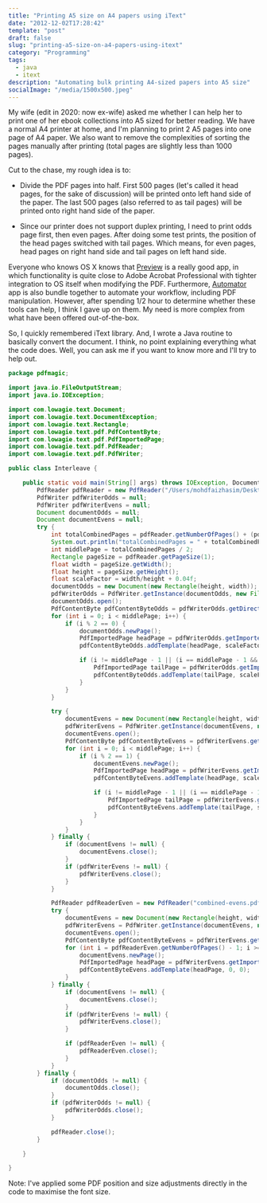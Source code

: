 ```yaml
---
title: "Printing A5 size on A4 papers using iText"
date: "2012-12-02T17:28:42"
template: "post"
draft: false
slug: "printing-a5-size-on-a4-papers-using-itext"
category: "Programming"
tags:
  - java
  - itext
description: "Automating bulk printing A4-sized papers into A5 size"
socialImage: "/media/1500x500.jpeg"
---
```


My wife (edit in 2020: now ex-wife) asked me whether I can help her to print one of her ebook collections into A5 sized for better reading. 
We have a normal A4 printer at home, and I'm planning to print 2 A5 pages into one page of A4 paper. We also want to remove the complexities of sorting the pages manually after printing (total pages are slightly less than 1000 pages).

Cut to the chase, my rough idea is to:

* Divide the PDF pages into half. First 500 pages (let's called it head pages, for the sake of discussion) will be printed onto left hand side of the paper. The last 500 pages (also referred to as tail pages) will be printed onto right hand side of the paper.

* Since our printer does not support duplex printing, I need to print odds page first, then even pages. After doing some test prints, the position of the head pages switched with tail pages. Which means, for even pages, head pages on right hand side and tail pages on left hand side.

Everyone who knows OS X knows that [Preview](http://en.wikipedia.org/wiki/Preview_(Mac_OS)) is a really good app, in which functionality is quite close to Adobe Acrobat Professional with tighter integration to OS itself when modifying the PDF. Furthermore, [Automator](http://en.wikipedia.org/wiki/Automator_(software)) app is also bundle together to automate your workflow, including PDF manipulation. However, after spending 1/2 hour to determine whether these tools can help, I think I gave up on them. My need is more complex from what have been offered out-of-the-box.

So, I quickly remembered iText library. And, I wrote a Java routine to basically convert the document. I think, no point explaining everything what the code does. Well, you can ask me if you want to know more and I'll try to help out.

```java
package pdfmagic;

import java.io.FileOutputStream;
import java.io.IOException;

import com.lowagie.text.Document;
import com.lowagie.text.DocumentException;
import com.lowagie.text.Rectangle;
import com.lowagie.text.pdf.PdfContentByte;
import com.lowagie.text.pdf.PdfImportedPage;
import com.lowagie.text.pdf.PdfReader;
import com.lowagie.text.pdf.PdfWriter;

public class Interleave {

    public static void main(String[] args) throws IOException, DocumentException {
        PdfReader pdfReader = new PdfReader("/Users/mohdfaizhasim/Desktop/interleavepdf/all.pdf");
        PdfWriter pdfWriterOdds = null;
        PdfWriter pdfWriterEvens = null;
        Document documentOdds = null;
        Document documentEvens = null;
        try {
            int totalCombinedPages = pdfReader.getNumberOfPages() + (pdfReader.getNumberOfPages() % 2);
            System.out.println("totalCombinedPages = " + totalCombinedPages);
            int middlePage = totalCombinedPages / 2;
            Rectangle pageSize = pdfReader.getPageSize(1);
            float width = pageSize.getWidth();
            float height = pageSize.getHeight();
            float scaleFactor = width/height + 0.04f;
            documentOdds = new Document(new Rectangle(height, width));
            pdfWriterOdds = PdfWriter.getInstance(documentOdds, new FileOutputStream("combined-odds.pdf"));
            documentOdds.open();
            PdfContentByte pdfContentByteOdds = pdfWriterOdds.getDirectContent();
            for (int i = 0; i < middlePage; i++) {
                if (i % 2 == 0) {
                    documentOdds.newPage();
                    PdfImportedPage headPage = pdfWriterOdds.getImportedPage(pdfReader, i + 1);
                    pdfContentByteOdds.addTemplate(headPage, scaleFactor, 0, 0, scaleFactor, -19f, -17);

                    if (i != middlePage - 1 || (i == middlePage - 1 && pdfReader.getNumberOfPages() % 2 == 0)) {
                        PdfImportedPage tailPage = pdfWriterOdds.getImportedPage(pdfReader, middlePage + i + 1);
                        pdfContentByteOdds.addTemplate(tailPage, scaleFactor, 0, 0, scaleFactor, height / 2, -17);
                    }
                }
            }

            try {
                documentEvens = new Document(new Rectangle(height, width));
                pdfWriterEvens = PdfWriter.getInstance(documentEvens, new FileOutputStream("combined-evens.pdf"));
                documentEvens.open();
                PdfContentByte pdfContentByteEvens = pdfWriterEvens.getDirectContent();
                for (int i = 0; i < middlePage; i++) {
                    if (i % 2 == 1) {
                        documentEvens.newPage();
                        PdfImportedPage headPage = pdfWriterEvens.getImportedPage(pdfReader, i + 1);
                        pdfContentByteEvens.addTemplate(headPage, scaleFactor, 0, 0, scaleFactor, height / 2, -17);

                        if (i != middlePage - 1 || (i == middlePage - 1 && pdfReader.getNumberOfPages() % 2 == 0)) {
                            PdfImportedPage tailPage = pdfWriterEvens.getImportedPage(pdfReader, middlePage + i + 1);
                            pdfContentByteEvens.addTemplate(tailPage, scaleFactor, 0, 0, scaleFactor, -19f, -17);
                        }
                    }
                }
            } finally {
                if (documentEvens != null) {
                    documentEvens.close();
                }
                if (pdfWriterEvens != null) {
                    pdfWriterEvens.close();
                }
            }

            PdfReader pdfReaderEven = new PdfReader("combined-evens.pdf");
            try {
                documentEvens = new Document(new Rectangle(height, width));
                pdfWriterEvens = PdfWriter.getInstance(documentEvens, new FileOutputStream("combined-evens-reversed.pdf"));
                documentEvens.open();
                PdfContentByte pdfContentByteEvens = pdfWriterEvens.getDirectContent();
                for (int i = pdfReaderEven.getNumberOfPages() - 1; i >= 0; i--) {
                    documentEvens.newPage();
                    PdfImportedPage headPage = pdfWriterEvens.getImportedPage(pdfReaderEven, i + 1);
                    pdfContentByteEvens.addTemplate(headPage, 0, 0);
                }
            } finally {
                if (documentEvens != null) {
                    documentEvens.close();
                }
                if (pdfWriterEvens != null) {
                    pdfWriterEvens.close();
                }

                if (pdfReaderEven != null) {
                    pdfReaderEven.close();
                }
            }
        } finally {
            if (documentOdds != null) {
                documentOdds.close();
            }
            if (pdfWriterOdds != null) {
                pdfWriterOdds.close();
            }

            pdfReader.close();
        }

    }

}
```
 	
Note: I've applied some PDF position and size adjustments directly in the code to maximise the font size.
